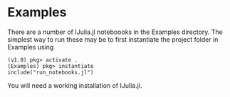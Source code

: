 
# Examples

There are a number of IJulia.jl noteboooks in the Examples directory. The simplest way
to run these may be to first instantiate the project folder in Examples using

```
(v1.0) pkg> activate .
(Examples) pkg> instantiate
include("run_notebooks.jl")
```

You will need a working installation of IJulia.jl.

